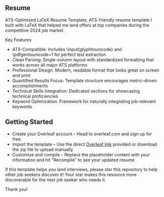 ## Resume
ATS-Optimized LaTeX Resume Template, ATS-friendly resume template I built with LaTeX that helped me land offers at top companies during the competitive 2024 job market.

Key Features
- ATS-Compatible: Includes \input{glyphtounicode} and \pdfgentounicode=1 for perfect text extraction
- Clean Parsing: Single-column layout with standardized formatting that works across all major ATS platforms
- Professional Design: Modern, readable format that looks great on screen and print
- Quantified Results Focus: Template structure encourages metric-driven accomplishments
- Technical Skills Integration: Dedicated sections for showcasing technical proficiencies
- Keyword Optimization: Framework for naturally integrating job-relevant keywords

## Getting Started

- Create your Overleaf account – Head to overleaf.com and sign up for free.
- Import the template – Use the direct [Overleaf link](https://www.overleaf.com/project/6861f313ac463a9125bb3ca4) provided or download the zip file to upload manually
- Customize and compile – Replace the placeholder content with your information and hit "Recompile" to see your updated resume

If this template helps you land interviews, please star this repository to help other job seekers discover it! 
Your star makes this resource more discoverable for the next job seeker who needs it. 

Thank you!




